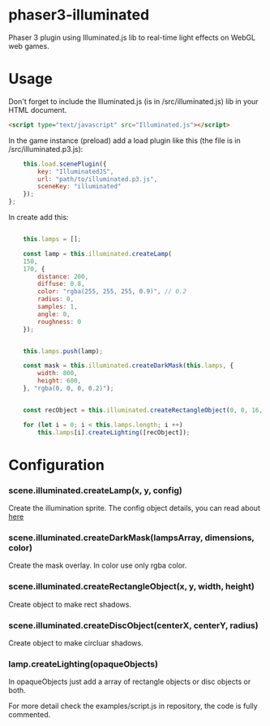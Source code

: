 # phaser3-illuminated
Phaser 3 plugin using Illuminated.js lib to real-time light effects on WebGL web games.

# Usage
Don't forget to include the Illuminated.js (is in /src/illuminated.js) lib in your HTML document.

```html
<script type="text/javascript" src="Illuminated.js"></script>
```

In the game instance (preload) add a load plugin like this (the file is in /src/illuminated.p3.js):
```javascript
    this.load.scenePlugin({
        key: "IlluminatedJS",
        url: "path/to/illuminated.p3.js",
        sceneKey: "illuminated"
    });
};
```
In create add this:
```javascript

    this.lamps = [];

    const lamp = this.illuminated.createLamp(
    150, 
    170, {
        distance: 200,
        diffuse: 0.8,
        color: "rgba(255, 255, 255, 0.9)", // 0.2
        radius: 0,
        samples: 1,
        angle: 0,
        roughness: 0
    });


    this.lamps.push(lamp);

    const mask = this.illuminated.createDarkMask(this.lamps, {
        width: 800,
        height: 600,
    }, "rgba(0, 0, 0, 0.2)");


    const recObject = this.illuminated.createRectangleObject(0, 0, 16, 24);

    for (let i = 0; i < this.lamps.length; i ++)
        this.lamps[i].createLighting([recObject]);
```

# Configuration

### scene.illuminated.createLamp(x, y, config)
Create the illumination sprite. The config object details, you can read about [here](http://greweb.me/2012/05/illuminated-js-2d-lights-and-shadows-rendering-engine-for-html5-applications/)

### scene.illuminated.createDarkMask(lampsArray, dimensions, color)
Create the mask overlay. In color use only rgba color.

### scene.illuminated.createRectangleObject(x, y, width, height)
Create object to make rect shadows.

### scene.illuminated.createDiscObject(centerX, centerY, radius)
Create object to make circluar shadows.
### lamp.createLighting(opaqueObjects)
In opaqueObjects just add a array of rectangle objects or disc objects or both.

For more detail check the examples/script.js in repository, the code is fully commented.


